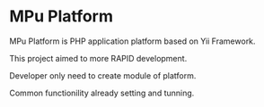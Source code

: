 MPu Platform
=============

MPu Platform is PHP application platform based on Yii Framework. 

This project aimed to more RAPID development.

Developer only need to create module of platform.

Common functionility already setting and tunning.
